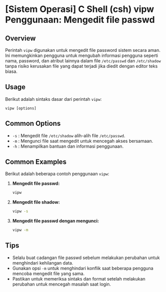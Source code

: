 # [Sistem Operasi] C Shell (csh) vipw Penggunaan: Mengedit file passwd

## Overview
Perintah `vipw` digunakan untuk mengedit file password sistem secara aman. Ini memungkinkan pengguna untuk mengubah informasi pengguna seperti nama, password, dan atribut lainnya dalam file `/etc/passwd` dan `/etc/shadow` tanpa risiko kerusakan file yang dapat terjadi jika diedit dengan editor teks biasa.

## Usage
Berikut adalah sintaks dasar dari perintah `vipw`:

```
vipw [options]
```

## Common Options
- `-s` : Mengedit file `/etc/shadow` alih-alih file `/etc/passwd`.
- `-m` : Mengunci file saat mengedit untuk mencegah akses bersamaan.
- `-h` : Menampilkan bantuan dan informasi penggunaan.

## Common Examples
Berikut adalah beberapa contoh penggunaan `vipw`:

1. **Mengedit file passwd:**
   ```bash
   vipw
   ```

2. **Mengedit file shadow:**
   ```bash
   vipw -s
   ```

3. **Mengedit file passwd dengan mengunci:**
   ```bash
   vipw -m
   ```

## Tips
- Selalu buat cadangan file passwd sebelum melakukan perubahan untuk menghindari kehilangan data.
- Gunakan opsi `-m` untuk menghindari konflik saat beberapa pengguna mencoba mengedit file yang sama.
- Pastikan untuk memeriksa sintaks dan format setelah melakukan perubahan untuk mencegah masalah saat login.